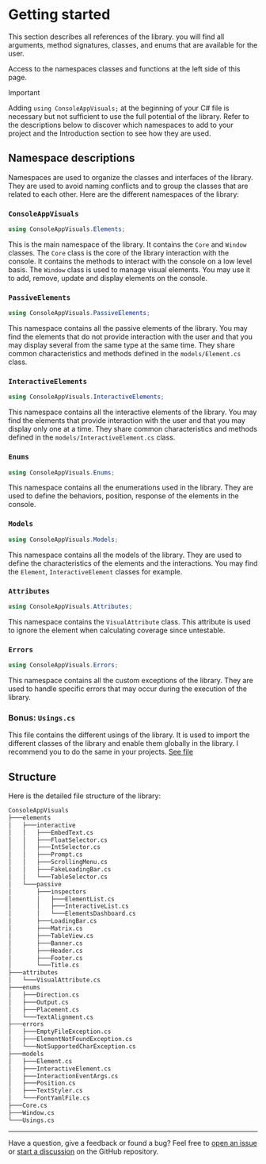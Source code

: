# Getting started

This section describes all references of the library. you will find all arguments, method signatures, classes, and enums that are available for the user.

Access to the namespaces classes and functions at the left side of this page.

> [!IMPORTANT]
> Adding `using ConsoleAppVisuals;` at the beginning of your C# file is necessary but not sufficient to use the full potential of the library. Refer to the descriptions below to discover which namespaces to add to your project and the Introduction section to see how they are used.

## Namespace descriptions

Namespaces are used to organize the classes and interfaces of the library. They are used to avoid naming conflicts and to group the classes that are related to each other. Here are the different namespaces of the library:

### `ConsoleAppVisuals`

```csharp
using ConsoleAppVisuals.Elements;
```

This is the main namespace of the library. It contains the `Core` and `Window` classes. The `Core` class is the core of the library interaction with the console. It contains the methods to interact with the console on a low level basis. The `Window` class is used to manage visual elements. You may use it to add, remove, update and display elements on the console.

### `PassiveElements`

```csharp
using ConsoleAppVisuals.PassiveElements;
```

This namespace contains all the passive elements of the library. You may find the elements that do not provide interaction with the user and that you may display several from the same type at the same time. They share common characteristics and methods defined in the `models/Element.cs` class.

### `InteractiveElements`

```csharp
using ConsoleAppVisuals.InteractiveElements;
```

This namespace contains all the interactive elements of the library. You may find the elements that provide interaction with the user and that you may display only one at a time. They share common characteristics and methods defined in the `models/InteractiveElement.cs` class.

### `Enums`

```csharp
using ConsoleAppVisuals.Enums;
```

This namespace contains all the enumerations used in the library. They are used to define the behaviors, position, response of the elements in the console.

### `Models`

```csharp
using ConsoleAppVisuals.Models;
```

This namespace contains all the models of the library. They are used to define the characteristics of the elements and the interactions. You may find the `Element`, `InteractiveElement` classes for example.

### `Attributes`

```csharp
using ConsoleAppVisuals.Attributes;
```

This namespace contains the `VisualAttribute` class. This attribute is used to ignore the element when calculating coverage since untestable.

### `Errors`

```csharp
using ConsoleAppVisuals.Errors;
```

This namespace contains all the custom exceptions of the library. They are used to handle specific errors that may occur during the execution of the library.

### Bonus: `Usings.cs`

This file contains the different usings of the library. It is used to import the different classes of the library and enable them globally in the library. I recommend you to do the same in your projects. [See file](https://github.com/MorganKryze/ConsoleAppVisuals/blob/main/src/ConsoleAppVisuals/Usings.cs)

## Structure

Here is the detailed file structure of the library:

```bash
ConsoleAppVisuals
├───elements
│   ├───interactive
│   │   ├───EmbedText.cs
│   │   ├───FloatSelector.cs
│   │   ├───IntSelector.cs
│   │   ├───Prompt.cs
│   │   ├───ScrollingMenu.cs
│   │   ├───FakeLoadingBar.cs
│   │   └───TableSelector.cs
│   └───passive
│       ├───inspectors
│       │   ├───ElementList.cs
│       │   ├───InteractiveList.cs
│       │   └───ElementsDashboard.cs
│       ├───LoadingBar.cs
│       ├───Matrix.cs
│       ├───TableView.cs
│       ├───Banner.cs
│       ├───Header.cs
│       ├───Footer.cs
│       └───Title.cs
├───attributes
│   └───VisualAttribute.cs
├───enums
│   ├───Direction.cs
│   ├───Output.cs
│   ├───Placement.cs
│   └───TextAlignment.cs
├───errors
│   ├───EmptyFileException.cs
│   ├───ElementNotFoundException.cs
│   └───NotSupportedCharException.cs
├───models
│   ├───Element.cs
│   ├───InteractiveElement.cs
│   ├───InteractionEventArgs.cs
│   ├───Position.cs
│   ├───TextStyler.cs
│   └───FontYamlFile.cs
├───Core.cs
├───Window.cs
└───Usings.cs
```

---

Have a question, give a feedback or found a bug? Feel free to [open an issue](https://github.com/MorganKryze/ConsoleAppVisuals/issues) or [start a discussion](https://github.com/MorganKryze/ConsoleAppVisuals/discussions) on the GitHub repository.

